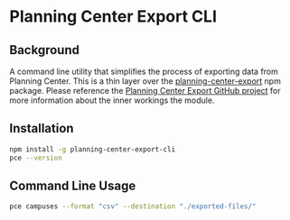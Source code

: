 # Planning Center Export CLI

## Background
A command line utility that simplifies the process of exporting data from Planning Center.  This is a thin layer over the [planning-center-export](https://www.npmjs.com/package/planning-center-export) npm package.  Please reference the [Planning Center Export GitHub project](https://github.com/johngully/planning-center-export) for more information about the inner workings the module.


## Installation

```bash
npm install -g planning-center-export-cli
pce --version
```


## Command Line Usage

```bash
pce campuses --format "csv" --destination "./exported-files/"
```
